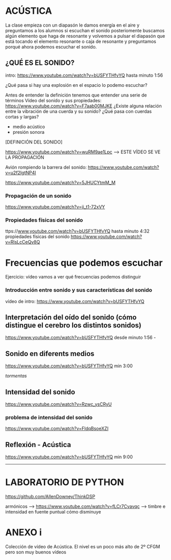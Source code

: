 # ACÚSTICA

La clase empieza con un diapasón le damos energía en el aire y preguntamos a los alumnos si escuchan el sonido
posteriomente buscamos algún elemento que haga de resonante y volvemos a pulsar el diapasón que está tocando el elemento
resonante o caja de resonante y preguntamos porqué ahora podemos escuchar el sonido.

## ¿QUÉ ES EL SONIDO?

intro: https://www.youtube.com/watch?v=bUSFYTHfvYQ hasta minuto 1:56


¿Qué pasa si hay una explosión en el espacio lo podemo escuchar?


Antes de entender la definición tenemos que entender una serie de términos
Vídeo del sonido y sus propiedades: 
https://www.youtube.com/watch?v=F7aab00MJKE ¿Existe alguna relación entre la vibración de una cuerda y su sonido? ¿Qué pasa con cuerdas cortas y largas?

* medio acústico
* presión sonora

[DEFINICIÓN DEL SONIDO]

https://www.youtube.com/watch?v=wuRM9ae1Lpc --> ESTE VÍDEO SE VE LA PROPAGACIÓN

Avión rompiendo la barrera del sonido: https://www.youtube.com/watch?v=u2f2IgtNP4I


https://www.youtube.com/watch?v=5JHUCYtmM_M


### Propagación de un sonido
https://www.youtube.com/watch?v=ji_t1-72xVY

### Propiedades físicas del sonido
ttps://www.youtube.com/watch?v=bUSFYTHfvYQ hasta minuto 4:32 propiedades físicas del sonido
https://www.youtube.com/watch?v=RlsLcCeQv8Q


# Frecuencias que podemos escuchar
Ejercicio: vídeo vamos a ver qué frecuencias podemos distinguir

### Introducción entre sonido y sus características del sonido
vídeo de intro: https://www.youtube.com/watch?v=bUSFYTHfvYQ

## Interpretación del oído del sonido (cómo distingue el cerebro los distintos sonidos)
https://www.youtube.com/watch?v=bUSFYTHfvYQ desde minuto 1:56 - 

## Sonido en diferents medios
https://www.youtube.com/watch?v=bUSFYTHfvYQ min 3:00

*tormentas*

## Intensidad del sonido
https://www.youtube.com/watch?v=Rzwc_ysCRyU

### problema de intensidad del sonido
https://www.youtube.com/watch?v=FldqBsoeXZI


## Reflexión - Acústica
https://www.youtube.com/watch?v=bUSFYTHfvYQ min 9:00

---

# LABORATORIO DE PYTHON
https://github.com/AllenDowney/ThinkDSP

armónicos --> 
https://www.youtube.com/watch?v=fLCr7Cvavqc --> timbre e intensidad en fuente puntual cómo disminuye

# ANEXO i
Colección de vídeo de Acústica. El nivel es un poco más alto de 2º CFGM pero son muy buenos vídeos


